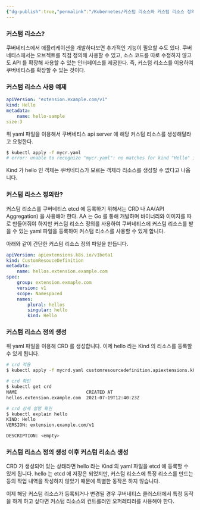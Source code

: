 ```yaml
---
{"dg-publish":true,"permalink":"/Kubernetes/커스텀 리소스와 커스텀 리소스 정의/","created":"2024-04-19T11:05:53.000+09:00","updated":"2024-05-11T11:38:32.961+09:00"}
---
```


### 커스텀 리소스?
쿠버네티스에서 애플리케이션을 개발하다보면 추가적인 기능이 필요할 수도 있다.
쿠버네티스에서는 오브젝트를 직접 정의해 사용할 수 있고, 소스 코드를 따로 수정하지 않고도 API 를 확장해 사용할 수 있는 인터페이스를 제공한다.
즉, 커스텀 리소스를 이용하여 쿠버네티스를 확장할 수 있는 것이다.
### 커스텀 리소스 사용 예제
```yaml
apiVersion: "extension.example.com/v1"
kind: Hello
metadata:
	name: hello-sample
size:3
```
위 yaml 파일을 이용해서 쿠버네티스 api server 에 해당 커스텀 리소스를 생성해달라고 요청한다.
```sh
$ kubectl apply -f mycr.yaml 
# error: unable to recognize "mycr.yaml": no matches for kind "Hello" in version "crd.example.com/v1"
```
Kind 가 hello 인 객체는 쿠버네티스가 모르는 객체라 리소스를 생성할 수 없다고 나옵니다.
### 커스텀 리소스 정의란?
커스텀 리소스를 쿠버네티스 etcd 에 등록하기 위해서는 CRD 나 AA(API Aggregation) 을 사용해야 한다.
AA 는 Go 를 통해 개발하며 바이너리와 이미지를 따로 만들어줘야 하지만 커스텀 리소스 정의를 사용하여 쿠버네티스에 커스텀 리소스를 받을 수 있는 yaml 파일을 등록하여 커스텀 리소스를 사용할 수 있게 합니다.

아래와 같이 간단한 커스텀 리소스 정의 파일을 만듭니다.
```yaml
apiVersion: apiextensions.k8s.io/v1beta1
kind: CustomResouceDefinition
metadata:
	name: hellos.extension.example.com
spec:
	group: extension.exmaple.com
	version: v1
	scope: Namespaced
	names:
		plural: hellos
		singular: hello
		kind: Hello
```
### 커스텀 리소스 정의 생성
위 yaml 파일을 이용해 CRD 를 생성합니다.
이제 hello 라는 Kind 의 리소스를 등록할 수 있게 됩니다.
```sh
# crd 적용 
$ kubectl apply -f mycrd.yaml customresourcedefinition.apiextensions.k8s.io/hellos.extension.example.com created 

# crd 확인 
$ kubectl get crd 
NAME                          CREATED AT 
hellos.extension.example.com  2021-07-19T12:40:23Z 

# crd 상세 설명 확인 
$ kubectl explain hello 
KIND: Hello 
VERSION: extension.example.com/v1 

DESCRIPTION: <empty>
```
### 커스텀 리소스 정의 생성 이후 커스텀 리소스 생성
CRD 가 생성되어 있는 상태라면 hello 라는 Kind 의 yaml 파일을 etcd 에 등록할 수 있게 됩니다.
hello 는 etcd 에 저장은 되었지만, 커스텀 리소스에 특정 리소스를 만드는 등의 작업 내역을 작성하지 않았기 때문에 특별한 동작은 하지 않습니다.

이제 해당 커스텀 리소스가 등록되거나 변경될 경우 쿠버네티스 클러스터에서 특정 동작을 하게 하고 싶다면 커스텀 리소스의 컨트롤러인 오퍼레티러를 사용해야 한다.